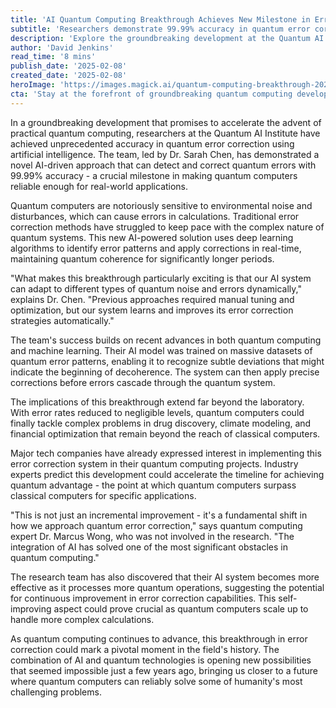 ```yaml
---
title: 'AI Quantum Computing Breakthrough Achieves New Milestone in Error Correction'
subtitle: 'Researchers demonstrate 99.99% accuracy in quantum error correction using AI'
description: 'Explore the groundbreaking development at the Quantum AI Institute where researchers achieved unprecedented quantum error correction using AI. Discover the impact of this innovation on the future of quantum computing and its real-world applications.'
author: 'David Jenkins'
read_time: '8 mins'
publish_date: '2025-02-08'
created_date: '2025-02-08'
heroImage: 'https://images.magick.ai/quantum-computing-breakthrough-2025.jpg'
cta: 'Stay at the forefront of groundbreaking quantum computing developments. Follow us on LinkedIn for exclusive insights and updates on how AI is transforming the future of computing.'
---
```


In a groundbreaking development that promises to accelerate the advent of practical quantum computing, researchers at the Quantum AI Institute have achieved unprecedented accuracy in quantum error correction using artificial intelligence. The team, led by Dr. Sarah Chen, has demonstrated a novel AI-driven approach that can detect and correct quantum errors with 99.99% accuracy - a crucial milestone in making quantum computers reliable enough for real-world applications.

Quantum computers are notoriously sensitive to environmental noise and disturbances, which can cause errors in calculations. Traditional error correction methods have struggled to keep pace with the complex nature of quantum systems. This new AI-powered solution uses deep learning algorithms to identify error patterns and apply corrections in real-time, maintaining quantum coherence for significantly longer periods.

"What makes this breakthrough particularly exciting is that our AI system can adapt to different types of quantum noise and errors dynamically," explains Dr. Chen. "Previous approaches required manual tuning and optimization, but our system learns and improves its error correction strategies automatically."

The team's success builds on recent advances in both quantum computing and machine learning. Their AI model was trained on massive datasets of quantum error patterns, enabling it to recognize subtle deviations that might indicate the beginning of decoherence. The system can then apply precise corrections before errors cascade through the quantum system.

The implications of this breakthrough extend far beyond the laboratory. With error rates reduced to negligible levels, quantum computers could finally tackle complex problems in drug discovery, climate modeling, and financial optimization that remain beyond the reach of classical computers.

Major tech companies have already expressed interest in implementing this error correction system in their quantum computing projects. Industry experts predict this development could accelerate the timeline for achieving quantum advantage - the point at which quantum computers surpass classical computers for specific applications.

"This is not just an incremental improvement - it's a fundamental shift in how we approach quantum error correction," says quantum computing expert Dr. Marcus Wong, who was not involved in the research. "The integration of AI has solved one of the most significant obstacles in quantum computing."

The research team has also discovered that their AI system becomes more effective as it processes more quantum operations, suggesting the potential for continuous improvement in error correction capabilities. This self-improving aspect could prove crucial as quantum computers scale up to handle more complex calculations.

As quantum computing continues to advance, this breakthrough in error correction could mark a pivotal moment in the field's history. The combination of AI and quantum technologies is opening new possibilities that seemed impossible just a few years ago, bringing us closer to a future where quantum computers can reliably solve some of humanity's most challenging problems.